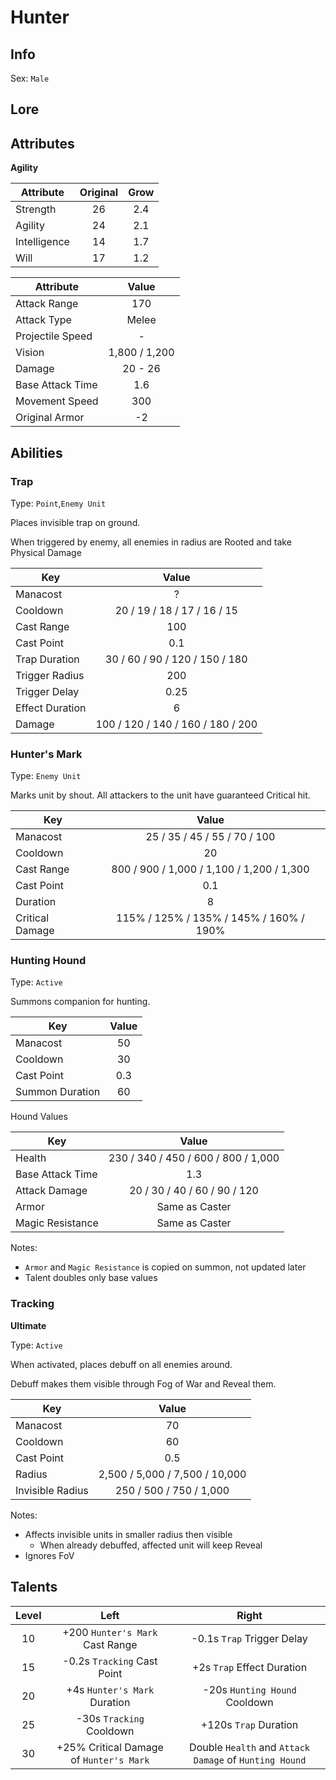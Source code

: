 # Hunter

## Info
Sex: `Male`



## Lore

## Attributes

**Agility**

|  Attribute   | Original | Grow |
|--------------|:--------:|:----:|
| Strength     |    26    | 2.4  |
| Agility      |    24    | 2.1  |
| Intelligence |    14    | 1.7  |
| Will         |    17    | 1.2  |


|    Attribute     |    Value    |
|------------------|:-----------:|
| Attack Range     |     170     |
| Attack Type      |    Melee    |
| Projectile Speed |      -      |
| Vision           | 1,800 / 1,200 |
| Damage           |   20 - 26   |
| Base Attack Time |     1.6     |
| Movement Speed   |     300     |
| Original Armor   |     -2      |

## Abilities

### Trap

Type: `Point`,`Enemy Unit`

Places invisible trap on ground.

When triggered by enemy, all enemies in radius are Rooted and take Physical Damage

| Key | Value |
|-----|:-----:|
| Manacost | ? |
| Cooldown | 20 / 19 / 18 / 17 / 16 / 15 |
| Cast Range | 100 |
| Cast Point | 0.1 |
| Trap Duration | 30 / 60 / 90 / 120 / 150 / 180 |
| Trigger Radius | 200 |
| Trigger Delay | 0.25 |
| Effect Duration | 6 |
| Damage | 100 / 120 / 140 / 160 / 180 / 200 |

### Hunter's Mark

Type: `Enemy Unit`

Marks unit by shout.
All attackers to the unit have guaranteed Critical hit.

| Key | Value |
|-----|:-----:|
| Manacost | 25 / 35 / 45 / 55 / 70 / 100 |
| Cooldown | 20 |
| Cast Range | 800 / 900 / 1,000 / 1,100 / 1,200 / 1,300 |
| Cast Point | 0.1 |
| Duration | 8 |
| Critical Damage | 115% / 125% / 135% / 145% / 160% / 190% |

### Hunting Hound

Type: `Active`

Summons companion for hunting.

| Key | Value |
|-----|:-----:|
| Manacost | 50 |
| Cooldown | 30 |
| Cast Point | 0.3 |
| Summon Duration | 60 |

Hound Values

| Key | Value |
|-----|:-----:|
| Health | 230 / 340 / 450 / 600 / 800 / 1,000 |
| Base Attack Time | 1.3 |
| Attack Damage | 20 / 30 / 40 / 60 / 90 / 120 |
| Armor | Same as Caster |
| Magic Resistance | Same as Caster |

Notes:
- `Armor` and `Magic Resistance` is copied on summon, not updated later
- Talent doubles only base values

### Tracking
**__Ultimate__**

Type: `Active`

When activated, places debuff on all enemies around.

Debuff makes them visible through Fog of War and Reveal them.

| Key | Value |
|-----|:-----:|
| Manacost | 70 |
| Cooldown | 60 |
| Cast Point | 0.5 |
| Radius | 2,500 / 5,000 / 7,500 / 10,000
| Invisible Radius | 250 / 500 / 750 / 1,000

Notes:
- Affects invisible units in smaller radius then visible
  - When already debuffed, affected unit will keep Reveal
- Ignores FoV

## Talents

| Level | Left | Right |
|:-----:|:----:|:-----:|
| 10 | +200 `Hunter's Mark` Cast Range | -0.1s `Trap` Trigger Delay |
| 15 | -0.2s `Tracking` Cast Point | +2s `Trap` Effect Duration |
| 20 | +4s `Hunter's Mark` Duration | -20s `Hunting Hound` Cooldown |
| 25 | -30s `Tracking` Cooldown | +120s `Trap` Duration |
| 30 | +25% Critical Damage of `Hunter's Mark` | Double `Health` and `Attack Damage` of `Hunting Hound` |
